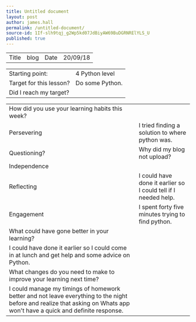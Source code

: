 ```yaml
---
title: Untitled document
layout: post
author: james.hall
permalink: /untitled-document/
source-id: 1If-slh9tqj_g2Wp5kd07JdBiyAW69BuDGRNRElYLS_U
published: true
---
```

<table>
  <tr>
    <td>Title</td>
    <td>blog</td>
    <td>Date</td>
    <td>20/09/18</td>
  </tr>
</table>


<table>
  <tr>
    <td>Starting point:</td>
    <td>4 Python level</td>
  </tr>
  <tr>
    <td>Target for this lesson?</td>
    <td>Do some Python.</td>
  </tr>
  <tr>
    <td>Did I reach my target? </td>
    <td></td>
  </tr>
</table>


<table>
  <tr>
    <td>How did you use your learning habits this week?</td>
    <td></td>
  </tr>
  <tr>
    <td>Persevering</td>
    <td>I tried finding a solution to where python was.</td>
  </tr>
  <tr>
    <td>Questioning?</td>
    <td>Why did my blog not upload?</td>
  </tr>
  <tr>
    <td>Independence</td>
    <td></td>
  </tr>
  <tr>
    <td>Reflecting</td>
    <td>I could have done it earlier so I could tell if I needed help.</td>
  </tr>
  <tr>
    <td>Engagement</td>
    <td>I spent forty five minutes trying to find python.</td>
  </tr>
  <tr>
    <td>What could have gone better in your learning?</td>
    <td></td>
  </tr>
  <tr>
    <td>I could have done it earlier so I could come in at lunch and get help and some advice on Python. </td>
    <td></td>
  </tr>
  <tr>
    <td>What changes do you need to make to improve your learning next time?</td>
    <td></td>
  </tr>
  <tr>
    <td>I could manage my timings of homework better and not leave everything to the night before and realize that asking on Whats app won't have a quick and definite response.</td>
    <td></td>
  </tr>
</table>


